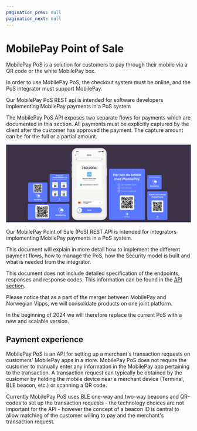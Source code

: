 ```yaml
---
pagination_prev: null
pagination_next: null
---
```


# MobilePay Point of Sale

MobilePay PoS is a solution for customers to pay through their mobile via a QR code or the white MobilePay box.

In order to use MobilePay PoS, the checkout system must be online, and the PoS integrator must support MobilePay.

Our MobilePay PoS REST api  is intended for software developers implementing MobilePay payments in a PoS system

The MobilePay PoS API exposes two separate flows for payments which are documented in this section. All payments must be explicitly captured by the client after the customer has approved the payment. The capture amount can be for the full or a partial amount.

![PoS hero](/img/Hero_POS.png)

Our MobilePay Point of Sale (PoS) REST API is intended for integrators implementing MobilePay payments in a PoS system.

This document will explain in more detail how to implement the different payment flows, how to manage the PoS, how the Security model is built and what is needed from the integrator.

This document does not include detailed specification of the endpoints, responses and response codes. This information can be found in the [API section](/api/pos).

Please notice that as a part of the merger between MobilePay and Norwegian Vipps, we will consolidate products on one joint platform. 

In the beginning of 2024 we will therefore replace the current PoS with a new and scalable version. 


## Payment experience

MobilePay PoS is an API for setting up a merchant's transaction requests on customers' MobilePay apps in a store. MobilePay PoS does not require the customer to manually enter any information in the MobilePay app pertaining to the transaction. A transaction request can typically be obtained by the customer by holding the mobile device near a merchant device (Terminal, BLE beacon, etc.) or scanning a QR code.

Currently MobilePay PoS uses BLE one-way and two-way beacons and QR-codes to set up the transaction requests - the technology choices are not important for the API - however the concept of a beacon ID is central to allow matching of the customer willing to pay and the merchant's transaction request.
